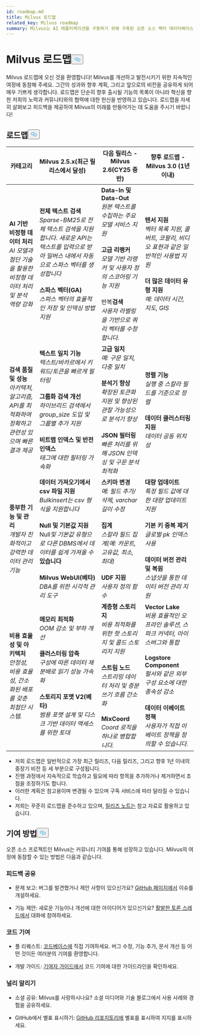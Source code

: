 ```yaml
---
id: roadmap.md
title: Milvus 로드맵
related_key: Milvus roadmap
summary: Milvus는 AI 애플리케이션을 구동하기 위해 구축된 오픈 소스 벡터 데이터베이스입니다. 개발 로드맵은 다음과 같습니다.
---
```


<h1 id="Milvus-Roadmap" class="common-anchor-header">Milvus 로드맵<button data-href="#Milvus-Roadmap" class="anchor-icon" translate="no">
      <svg translate="no"
        aria-hidden="true"
        focusable="false"
        height="20"
        version="1.1"
        viewBox="0 0 16 16"
        width="16"
      >
        <path
          fill="#0092E4"
          fill-rule="evenodd"
          d="M4 9h1v1H4c-1.5 0-3-1.69-3-3.5S2.55 3 4 3h4c1.45 0 3 1.69 3 3.5 0 1.41-.91 2.72-2 3.25V8.59c.58-.45 1-1.27 1-2.09C10 5.22 8.98 4 8 4H4c-.98 0-2 1.22-2 2.5S3 9 4 9zm9-3h-1v1h1c1 0 2 1.22 2 2.5S13.98 12 13 12H9c-.98 0-2-1.22-2-2.5 0-.83.42-1.64 1-2.09V6.25c-1.09.53-2 1.84-2 3.25C6 11.31 7.55 13 9 13h4c1.45 0 3-1.69 3-3.5S14.5 6 13 6z"
        ></path>
      </svg>
    </button></h1><p>Milvus 로드맵에 오신 것을 환영합니다! Milvus를 개선하고 발전시키기 위한 지속적인 여정에 동참해 주세요. 그간의 성과와 향후 계획, 그리고 앞으로의 비전을 공유하게 되어 매우 기쁘게 생각합니다. 로드맵은 단순히 향후 출시될 기능의 목록이 아니라 혁신을 향한 저희의 노력과 커뮤니티와의 협력에 대한 헌신을 반영하고 있습니다. 로드맵을 자세히 살펴보고 피드백을 제공하여 Milvus의 미래를 만들어가는 데 도움을 주시기 바랍니다!</p>
<h2 id="Roadmap" class="common-anchor-header">로드맵<button data-href="#Roadmap" class="anchor-icon" translate="no">
      <svg translate="no"
        aria-hidden="true"
        focusable="false"
        height="20"
        version="1.1"
        viewBox="0 0 16 16"
        width="16"
      >
        <path
          fill="#0092E4"
          fill-rule="evenodd"
          d="M4 9h1v1H4c-1.5 0-3-1.69-3-3.5S2.55 3 4 3h4c1.45 0 3 1.69 3 3.5 0 1.41-.91 2.72-2 3.25V8.59c.58-.45 1-1.27 1-2.09C10 5.22 8.98 4 8 4H4c-.98 0-2 1.22-2 2.5S3 9 4 9zm9-3h-1v1h1c1 0 2 1.22 2 2.5S13.98 12 13 12H9c-.98 0-2-1.22-2-2.5 0-.83.42-1.64 1-2.09V6.25c-1.09.53-2 1.84-2 3.25C6 11.31 7.55 13 9 13h4c1.45 0 3-1.69 3-3.5S14.5 6 13 6z"
        ></path>
      </svg>
    </button></h2><table>
    <thead>
        <tr>
            <th>카테고리</th>
            <th>Milvus 2.5.x(최근 릴리스에서 달성)</th>
            <th>다음 릴리스 - Milvus 2.6(CY25 중반)</th>
            <th>향후 로드맵 - Milvus 3.0 (1년 이내)</th>
        </tr>
    </thead>
    <tbody>
        <tr>
            <td><strong>AI 기반 비정형 데이터 처리</strong><br/><i>AI 모델과 첨단 기술을 활용한 비정형 데이터 처리 및 분석 역량 강화</i></td>
            <td><strong>전체 텍스트 검색</strong><br/><i>Sparse-BM25로 전체 텍스트 검색을 지원합니다. 새로운 API는 텍스트를 입력으로 받아 밀버스 내에서 자동으로 스파스 벡터를 생성합니다</i><br/><br/><strong>스파스 벡터(GA)</strong><br/><i>스파스 벡터의 효율적인 저장 및 인덱싱 방법 지원</i><br/></td>
            <td><strong>Data-In 및 Data-Out</strong><br/><i>원본 텍스트를 수집하는 주요 모델 서비스 지원</i><br/><br/><strong>고급 리랭커</strong><br/><i>모델 기반 리랭커 및 사용자 정의 스코어링 기능 지원</i><br/><br/> 반복<strong>검색</strong><br/><i>사용자 라벨링을 기반으로 쿼리 벡터를 수정합니다.</i></td>
            <td><strong>텐서 지원</strong><br/><i>벡터 목록 지원, 콜버트, 코팔리, 비디오 표현과 같은 일반적인 사용법 지원</i><br/><br/><strong>더 많은 데이터 유형 지원</strong><br/><i>예: 데이터 시간, 지도, GIS</i></td>
        </tr>
        <tr>
            <td><strong>검색 품질 및 성능</strong><br/><i>아키텍처, 알고리즘, API를 최적화하여 정확하고 관련성 있으며 빠른 결과 제공</i></td>
            <td><strong>텍스트 일치 기능</strong><br/><i>텍스트/바카르에서 키워드/토큰을 빠르게 필터링</i><br/><br/><strong>그룹화 검색 개선</strong><br/><i>하이브리드 검색에서 group_size 도입 및 그룹별 추가 지원</i><br/><br/><strong>비트맵 인덱스 및 반전 인덱스</strong><br/><i>태그에 대한 필터링 가속화</i></td>
            <td><strong>고급 일치</strong><br/><i>예: 구문 일치, 다중 일치 </i><br/><br/><strong>분석기 향상</strong><br/><i>확장된 토큰화 지원 및 향상된 관찰 가능성으로 분석기 향상</i><br/><br/><strong>JSON 필터링</strong><br/><i>빠른 처리를 위해 JSON 인덱싱 및 구문 분석 최적화</i></td>
            <td><strong>정렬 기능</strong><br/><i>실행 중 스칼라 필드를 기준으로 정렬</i><br/><br/><strong>데이터 클러스터링 지원</strong><br/><i>데이터 공동 위치성</i></td>
        </tr>
        <tr>
            <td><strong>풍부한 기능 및 관리</strong><br/><i>개발자 친화적이고 강력한 데이터 관리 기능</i></td>
            <td><strong>데이터 가져오기에서 csv 파일 지원</strong><br/><i>Bulkinsert는 csv 형식을 지원합니다</i><br/><br/><strong>Null 및 기본값 지원</strong><br/> Null<i>및 기본값 유형으로 다른 DBMS에서 데이터를 쉽게 가져올 수</i><strong>있습니다</strong><br/><br/><strong>Milvus WebUI(베타)</strong><br/><i>DBA를 위한 시각적 관리 도구</i></td>
            <td><strong>스키마 변경</strong><br/><i>예: 필드 추가/삭제, varchar 길이 수정</i><br/><br/><strong>집계</strong><br/><i>스칼라 필드 집계(예: 카운트, 고유값, 최소, 최대)</i><br/><br/><strong>UDF 지원</strong><br/><i>사용자 정의 함수</i></td>
            <td><strong>대량 업데이트</strong><br/><i>특정 필드 값에 대한 대량 업데이트 지원</i><br/><br/><strong>기본 키 중복 제거</strong><br/><i>글로벌 pk 인덱스 사용</i><br/><br/><strong>데이터 버전 관리 및 복원</strong><br/><i>스냅샷을 통한 데이터 버전 관리 지원</i></td>
        </tr>
        <tr>
            <td><strong>비용 효율성 및 아키텍처</strong><br/><i>안정성, 비용 효율성, 간소화된 배포를 갖춘 최첨단 시스템.</i></td>
            <td><strong>메모리 최적화</strong><br/><i>OOM 감소 및 부하 개선</i><br/><br/><strong>클러스터링 압축</strong><br/><i>구성에 따른 데이터 재분배로 읽기 성능 가속화</i><br/><br/><strong>스토리지 포맷 V2(베타)</strong><br/><i>범용 포맷 설계 및 디스크 기반 데이터 액세스를 위한 토대</i></td>
            <td><strong>계층형 스토리지</strong><br/><i>비용 최적화를 위한 핫 스토리지 및 콜드 스토리지 지원</i><br/><br/><strong>스트림 노드</strong><br/><i>스트리밍 데이터 처리 및 증분 쓰기 흐름 간소화</i><br/><br/><strong>MixCoord</strong><br/><i>Coord 로직을 하나로 병합합니다.</i></td>
            <td><strong>Vector Lake</strong><br/><i>비용 효율적인 오프라인 솔루션, 스파크 커넥터, 아이스버그와 통합</i><br/><br/><strong>Logstore Component</strong><br/><i>펄서와 같은 외부 구성 요소에 대한 종속성 감소</i><br/><br/><strong>데이터 이베이트 정책</strong><br/><i>사용자가 직접 이베이트 정책을 정의할 수 있습니다.</i></td>
        </tr>
    </tbody>
</table>
<ul>
<li>저희 로드맵은 일반적으로 가장 최근 릴리즈, 다음 릴리즈, 그리고 향후 1년 이내의 중장기 비전 등 세 부분으로 구성됩니다.</li>
<li>진행 과정에서 지속적으로 학습하고 필요에 따라 항목을 추가하거나 제거하면서 초점을 조정하기도 합니다.</li>
<li>이러한 계획은 참고용이며 변경될 수 있으며 구독 서비스에 따라 달라질 수 있습니다.</li>
<li>저희는 꾸준히 로드맵을 준수하고 있으며, <a href="/docs/ko/v2.5.x/release_notes.md">릴리즈 노트는</a> 참고 자료로 활용하고 있습니다.</li>
</ul>
<h2 id="How-to-contribute" class="common-anchor-header">기여 방법<button data-href="#How-to-contribute" class="anchor-icon" translate="no">
      <svg translate="no"
        aria-hidden="true"
        focusable="false"
        height="20"
        version="1.1"
        viewBox="0 0 16 16"
        width="16"
      >
        <path
          fill="#0092E4"
          fill-rule="evenodd"
          d="M4 9h1v1H4c-1.5 0-3-1.69-3-3.5S2.55 3 4 3h4c1.45 0 3 1.69 3 3.5 0 1.41-.91 2.72-2 3.25V8.59c.58-.45 1-1.27 1-2.09C10 5.22 8.98 4 8 4H4c-.98 0-2 1.22-2 2.5S3 9 4 9zm9-3h-1v1h1c1 0 2 1.22 2 2.5S13.98 12 13 12H9c-.98 0-2-1.22-2-2.5 0-.83.42-1.64 1-2.09V6.25c-1.09.53-2 1.84-2 3.25C6 11.31 7.55 13 9 13h4c1.45 0 3-1.69 3-3.5S14.5 6 13 6z"
        ></path>
      </svg>
    </button></h2><p>오픈 소스 프로젝트인 Milvus는 커뮤니티 기여를 통해 성장하고 있습니다. Milvus의 여정에 동참할 수 있는 방법은 다음과 같습니다.</p>
<h3 id="Share-feedback" class="common-anchor-header">피드백 공유</h3><ul>
<li><p>문제 보고: 버그를 발견했거나 제안 사항이 있으신가요? <a href="https://github.com/milvus-io/milvus/issues">GitHub 페이지에서</a> 이슈를 개설하세요.</p></li>
<li><p>기능 제안: 새로운 기능이나 개선에 대한 아이디어가 있으신가요? <a href="https://github.com/milvus-io/milvus/discussions/40263">활발한 토론 스레드에서</a> 대화에 참여하세요.</p></li>
</ul>
<h3 id="Code-contributions" class="common-anchor-header">코드 기여</h3><ul>
<li><p>풀 리퀘스트: <a href="https://github.com/milvus-io/milvus/pulls">코드베이스에</a> 직접 기여하세요. 버그 수정, 기능 추가, 문서 개선 등 어떤 것이든 여러분의 기여를 환영합니다.</p></li>
<li><p>개발 가이드: <a href="https://github.com/milvus-io/milvus/blob/82915a9630ab0ff40d7891b97c367ede5726ff7c/CONTRIBUTING.md">기여자 가이드에서</a> 코드 기여에 대한 가이드라인을 확인하세요.</p></li>
</ul>
<h3 id="Spread-the-word" class="common-anchor-header">널리 알리기</h3><ul>
<li><p>소셜 공유: Milvus를 사랑하시나요? 소셜 미디어와 기술 블로그에서 사용 사례와 경험을 공유하세요.</p></li>
<li><p>GitHub에서 별표 표시하기: <a href="https://github.com/milvus-io/milvus">GitHub 리포지토리에</a> 별표를 표시하여 지지를 표시하세요.</p></li>
</ul>
